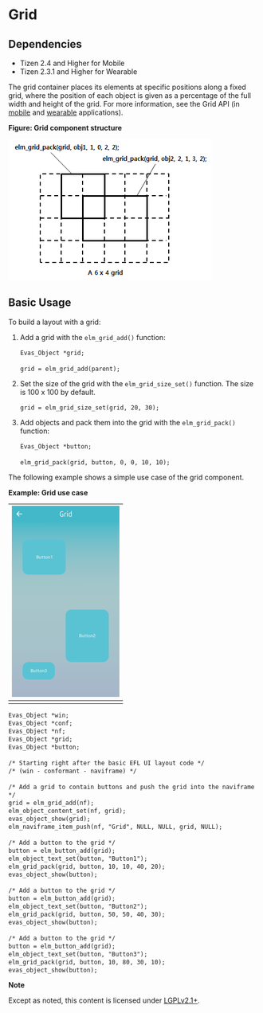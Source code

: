 # Grid

## Dependencies

- Tizen 2.4 and Higher for Mobile
- Tizen 2.3.1 and Higher for Wearable

The grid container places its elements at specific positions along a fixed grid, where the position of each object is given as a percentage of the full width and height of the grid. For more information, see the Grid API (in [mobile](../../../../../org.tizen.native.mobile.apireference/group__Grid.html) and [wearable](../../../../../org.tizen.native.wearable.apireference/group__Grid.html) applications).

**Figure: Grid component structure**

![Grid component structure](./media/grid_concept.png)

## Basic Usage

To build a layout with a grid:

1. Add a grid with the `elm_grid_add()` function:

   ```
   Evas_Object *grid;

   grid = elm_grid_add(parent);
   ```

2. Set the size of the grid with the `elm_grid_size_set()` function. The size is 100 x 100 by default.

   ```
   grid = elm_grid_size_set(grid, 20, 30);
   ```

3. Add objects and pack them into the grid with the `elm_grid_pack()` function:

   ```
   Evas_Object *button;

   elm_grid_pack(grid, button, 0, 0, 10, 10);
   ```

The following example shows a simple use case of the grid component.

**Example: Grid use case**

| ![Grid](./media/grid2.png) |
| ---------------------------------- |
|                                    |

```
Evas_Object *win;
Evas_Object *conf;
Evas_Object *nf;
Evas_Object *grid;
Evas_Object *button;

/* Starting right after the basic EFL UI layout code */
/* (win - conformant - naviframe) */

/* Add a grid to contain buttons and push the grid into the naviframe */
grid = elm_grid_add(nf);
elm_object_content_set(nf, grid);
evas_object_show(grid);
elm_naviframe_item_push(nf, "Grid", NULL, NULL, grid, NULL);

/* Add a button to the grid */
button = elm_button_add(grid);
elm_object_text_set(button, "Button1");
elm_grid_pack(grid, button, 10, 10, 40, 20);
evas_object_show(button);

/* Add a button to the grid */
button = elm_button_add(grid);
elm_object_text_set(button, "Button2");
elm_grid_pack(grid, button, 50, 50, 40, 30);
evas_object_show(button);

/* Add a button to the grid */
button = elm_button_add(grid);
elm_object_text_set(button, "Button3");
elm_grid_pack(grid, button, 10, 80, 30, 10);
evas_object_show(button);
```

**Note**

Except as noted, this content is licensed under [LGPLv2.1+](http://opensource.org/licenses/LGPL-2.1).